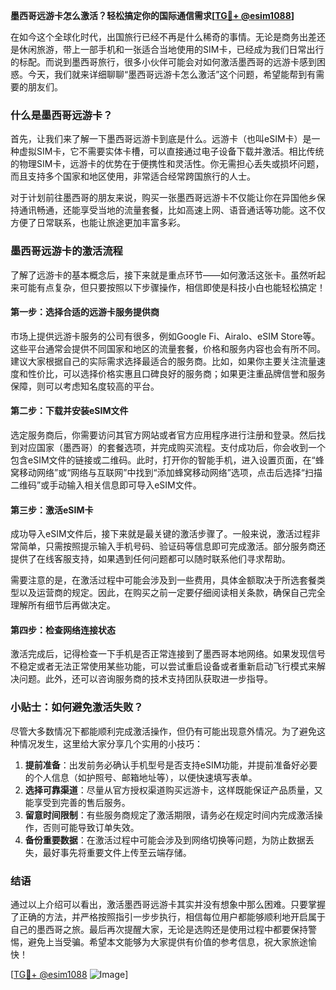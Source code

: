 **墨西哥远游卡怎么激活？轻松搞定你的国际通信需求[[TG💪+ @esim1088](https://t.me/s/esim1088)]**

在如今这个全球化时代，出国旅行已经不再是什么稀奇的事情。无论是商务出差还是休闲旅游，带上一部手机和一张适合当地使用的SIM卡，已经成为我们日常出行的标配。而说到墨西哥旅行，很多小伙伴可能会对如何激活墨西哥的远游卡感到困惑。今天，我们就来详细聊聊“墨西哥远游卡怎么激活”这个问题，希望能帮到有需要的朋友们。

### 什么是墨西哥远游卡？

首先，让我们来了解一下墨西哥远游卡到底是什么。远游卡（也叫eSIM卡）是一种虚拟SIM卡，它不需要实体卡槽，可以直接通过电子设备下载并激活。相比传统的物理SIM卡，远游卡的优势在于便携性和灵活性。你无需担心丢失或损坏问题，而且支持多个国家和地区使用，非常适合经常跨国旅行的人士。

对于计划前往墨西哥的朋友来说，购买一张墨西哥远游卡不仅能让你在异国他乡保持通讯畅通，还能享受当地的流量套餐，比如高速上网、语音通话等功能。这不仅方便了日常联系，也能让旅途更加丰富多彩。

### 墨西哥远游卡的激活流程

了解了远游卡的基本概念后，接下来就是重点环节——如何激活这张卡。虽然听起来可能有点复杂，但只要按照以下步骤操作，相信即使是科技小白也能轻松搞定！

#### 第一步：选择合适的远游卡服务提供商

市场上提供远游卡服务的公司有很多，例如Google Fi、Airalo、eSIM Store等。这些平台通常会提供不同国家和地区的流量套餐，价格和服务内容也会有所不同。建议大家根据自己的实际需求选择最适合的服务商。比如，如果你主要关注流量速度和性价比，可以选择价格实惠且口碑良好的服务商；如果更注重品牌信誉和服务保障，则可以考虑知名度较高的平台。

#### 第二步：下载并安装eSIM文件

选定服务商后，你需要访问其官方网站或者官方应用程序进行注册和登录。然后找到对应国家（墨西哥）的套餐选项，并完成购买流程。支付成功后，你会收到一个包含eSIM文件的链接或二维码。此时，打开你的智能手机，进入设置页面，在“蜂窝移动网络”或“网络与互联网”中找到“添加蜂窝移动网络”选项，点击后选择“扫描二维码”或手动输入相关信息即可导入eSIM文件。

#### 第三步：激活eSIM卡

成功导入eSIM文件后，接下来就是最关键的激活步骤了。一般来说，激活过程非常简单，只需按照提示输入手机号码、验证码等信息即可完成激活。部分服务商还提供了在线客服支持，如果遇到任何问题都可以随时联系他们寻求帮助。

需要注意的是，在激活过程中可能会涉及到一些费用，具体金额取决于所选套餐类型以及运营商的规定。因此，在购买之前一定要仔细阅读相关条款，确保自己完全理解所有细节后再做决定。

#### 第四步：检查网络连接状态

激活完成后，记得检查一下手机是否正常连接到了墨西哥本地网络。如果发现信号不稳定或者无法正常使用某些功能，可以尝试重启设备或者重新启动飞行模式来解决问题。此外，还可以咨询服务商的技术支持团队获取进一步指导。

### 小贴士：如何避免激活失败？

尽管大多数情况下都能顺利完成激活操作，但仍有可能出现意外情况。为了避免这种情况发生，这里给大家分享几个实用的小技巧：

1. **提前准备**：出发前务必确认手机型号是否支持eSIM功能，并提前准备好必要的个人信息（如护照号、邮箱地址等），以便快速填写表单。
2. **选择可靠渠道**：尽量从官方授权渠道购买远游卡，这样既能保证产品质量，又能享受到完善的售后服务。
3. **留意时间限制**：有些服务商规定了激活期限，请务必在规定时间内完成激活操作，否则可能导致订单失效。
4. **备份重要数据**：在激活过程中可能会涉及到网络切换等问题，为防止数据丢失，最好事先将重要文件上传至云端存储。

### 结语

通过以上介绍可以看出，激活墨西哥远游卡其实并没有想象中那么困难。只要掌握了正确的方法，并严格按照指引一步步执行，相信每位用户都能够顺利地开启属于自己的墨西哥之旅。最后再次提醒大家，无论是选购还是使用过程中都要保持警惕，避免上当受骗。希望本文能够为大家提供有价值的参考信息，祝大家旅途愉快！

[[TG💪+ @esim1088](https://t.me/s/esim1088) ![Image](https://i.postimg.cc/4NQfJmqS/Snipaste-2025-05-13-00-14-12.png)]
